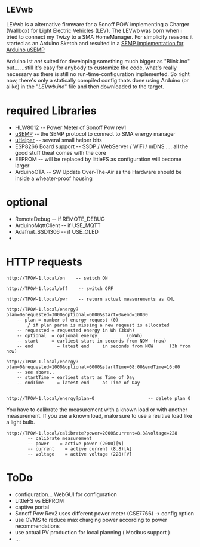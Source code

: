 LEVwb
------
LEVwb is a alternative firmware for a Sonoff POW implementing a Charger (Wallbox) for Light Electric Vehicles (LEV).
The LEVwb was born when i tried to connect my Twizy to a SMA HomeManager.
For simplicity reasons it started as an Arduino Sketch and resulted in a [SEMP implementation for Arduino uSEMP](https://github.com/hessenud/uSEMP)  

Arduino ist _not_ suited for developing something much bigger as "Blink.ino" but... 
...still it's easy for anybody to customize the code, what's really necessary as there is still no run-time-configuration implemented.
So right now, there's only a statically compiled config thats done using Arduino (or alike) in the "_LEVwb.ino_"  file and then downloaded to the target.


required Libraries
======================
* HLW8012                --  Power Meter of Sonoff Pow rev1 
* [uSEMP](https://github.com/hessenud/uSEMP)                    --  the SEMP protocol to connect to SMA energy manager
* [uHelper](https://github.com/hessenud/uHelper)                --    several small helper bits
* ESP8266 Board support --  SSDP / WebServer / WiFi / mDNS .... all the good stuff theat comes with the core
* EEPROM                   --  will be replaced by littleFS as configuration will become larger
* ArduinoOTA            --  SW Update Over-The-Air as the Hardware should be inside a wheater-proof housing

optional
================
* RemoteDebug        -- if REMOTE_DEBUG   
* ArduinoMqttClient -- if USE_MQTT   
* Adafruit_SSD1306     -- if USE_OLED
*



HTTP requests 
====================
    http://TPOW-1.local/on    -- switch ON
    
    http://TPOW-1.local/off    -- switch OFF
    
    http://TPOW-1.local/pwr    -- return actual measurements as XML
    
    http://TPOW-1.local/energy?plan=0&requested=3000&optional=6000&start=0&end=10800     
        -- plan = number of energy request (0)
            / if plan param is missing a new request is allocated     
        -- requested = requested energy in Wh (3kWh)
        -- optional  = optional energy           (6kWh)    
        -- start     = earliest start in seconds from NOW  (now)
        -- end         = latest end     in seconds from NOW      (3h from now)
                                                                                
    http://TPOW-1.local/energy?plan=0&requested=1000&optional=6000&startTime=08:00&endTime=16:00    
        -- see above.. 
        -- startTime = earliest start as Time of Day
        -- endTime     = latest end     as Time of Day    
                                                                                
                                                                                        
    http://TPOW-1.local/energy?plan=0                    -- delete plan 0                                                                                                                                                    
                                                                                  


You have to calibrate the measurement with a known load or with another measurement. If you use a known load, make sure to use a resitive load like a light bulb.
    
    http://TPOW-1.local/calibrate?power=2000&current=8.8&voltage=228            
            -- calibrate measurement
            -- power    = active power (2000)[W]
            -- current    = active current (8.8)[A]
            -- voltage    = active voltage (228)[V]
    


ToDo
============
* configuration... WebGUI for configuration
* LittleFS vs EEPROM
* captive portal
* Sonoff Pow Rev2 uses different power meter (CSE7766) -> config option
* use OVMS to reduce max charging power according to power recommendations
* use actual PV production for local planning ( Modbus support )
* ...
